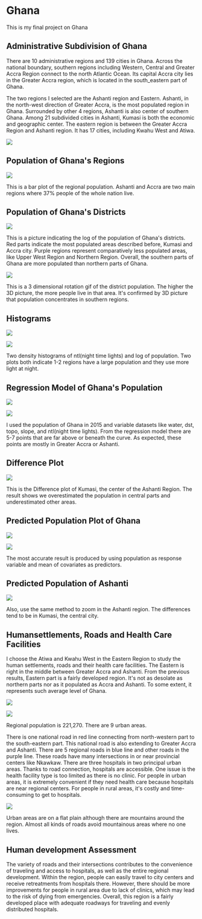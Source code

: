 # Ghana

This is my final project on Ghana

## Administrative Subdivision of Ghana

There are 10 administrative regions and 139 cities in Ghana. Across the national boundary, southern regions including Western, Central and Greater Accra Region connect to the north Atlantic Ocean. Its capital Accra city lies in the Greater Accra region, which is located in the south_eastern part of Ghana.  

The two regions I selected are the Ashanti region and Eastern. Ashanti, in the north-west direction of Greater Accra, is the most populated region in Ghana. Surrounded by other 4 regions, Ashanti is also center of southern Ghana. Among 21 subdivided cities in Ashanti, Kumasi is both the economic and geographic center. The eastern region is between the Greater Accra Region and Ashanti region. It has 17 cities, including Kwahu West and Atiwa.

![](Iguess.png)

## Population of Ghana's Regions

![](GHANA_Task11.png)

This is a bar plot of the regional population. Ashanti and Accra are two main regions where 37% people of the whole nation live.

## Population of Ghana's Districts

![](Districts.png)

This is a picture indicating the log of the population of Ghana's districts. Red parts indicate the most populated areas described before, Kumasi and Accra city. Purple regions represent comparatively less populated areas, like Upper West Region and Northern Region. Overall, the southern parts of Ghana are more populated than northern parts of Ghana.
   
   ![](3dgif.gif)
   
This is a 3 dimensional rotation gif of the district population. The higher the 3D picture, the more people live in that area. It's confirmed by 3D picture that population concentrates in southern regions.

## Histograms 

![](project2_ntl.png)

![](Project2_pop15.png)

Two density histograms of ntl(night time lights) and log of population.
Two plots both indicate 1-2 regions have a large population and they use more light at night.

## Regression Model of Ghana's Population

![](stretchgoal.png)

![](catch.PNG)

I used the population of Ghana in 2015 and variable datasets like water, dst, topo, slope, and ntl(night time lights).
From the regression model there are 5-7 points that are far above or beneath the curve. As expected, these points are mostly in Greater Accra or Ashanti.
 
## Difference Plot

![](kumasi_diff.png) 

This is the Difference plot of Kumasi, the center of the Ashanti Region. The result shows we overestimated the population in central parts and underestimated other areas.

## Predicted Population Plot of Ghana

![](diff_means.png)

![](3DDifferencePredictorsMeans.PNG)

The most accurate result is produced by using population as response variable and mean of covariates as predictors.

## Predicted Population of Ashanti

![](ashanti_diff_means.png)

Also, use the same method to zoom in the Ashanti region. The differences tend to be in Kumasi, the central city.

## Humansettlements, Roads and Health Care Facilities

I choose the Atiwa and Kwahu West in the Eastern Region to study the human settlements, roads and their health care facilities.
The Eastern is right in the middle between Greater Accra and Ashanti. From the previous results, Eastern part is a fairly developed region. It's not as desolate as northern parts nor as it populated as Accra and Ashanti. To some extent, it represents such average level of Ghana.


![](roads!hospitals!.png)

![](table.PNG)

Regional population is 221,270. There are 9 urban areas.

There is one national road in red line connecting from north-western part to the south-eastern part. This national road is also extending to Greater Accra and Ashanti. There are 5 regional roads in blue line and other roads in the purple line. These roads have many intersections in or near provincial centers like Nkawkaw. There are three hospitals in two principal urban areas. Thanks to road connection, hospitals are accessible. One issue is the health facility type is too limited as there is no clinic. For people in urban areas, it is extremely convenient if they need health care because hospitals are near regional centers. For people in rural areas, it's costly and time-consuming to get to hospitals.

![](Pro3_3D.gif)

Urban areas are on a flat plain although there are mountains around the region.
Almost all kinds of roads avoid mountainous areas where no one lives.

## Human development Assessment

The variety of roads and their intersections contributes to the convenience of traveling and access to hospitals, as well as the entire regional development. Within the region, people can easily travel to city centers and receive retreatments from hospitals there. However, there should be more improvements for people in rural area due to lack of clinics, which may lead to the risk of dying from emergencies. Overall, this region is a fairly developed place with adequate roadways for traveling and evenly distributed hospitals.

